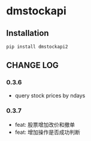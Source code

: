# dmstockapi

## Installation
```sh
pip install dmstockapi2
```

## CHANGE LOG
### 0.3.6
- query stock prices by ndays

### 0.3.7
- feat: 股票增加改价和撤单
- feat: 增加操作是否成功判断